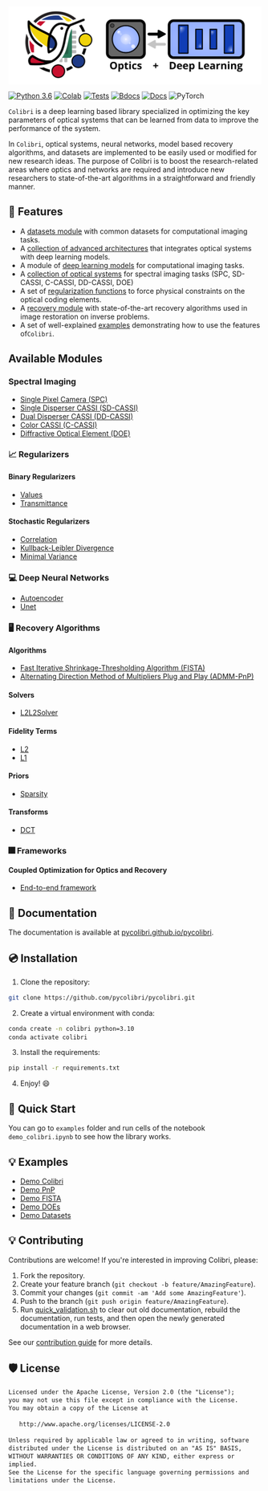 <div style="display:flex;">
  <img src="docs/source/figures/colibri-banner.svg" alt="colibri-banner-full" style="width:100%;margin-left:auto;marging-right:auto;">
</div>

[![Python 3.6](https://img.shields.io/badge/python-3.10-blue.svg)](https://www.python.org/downloads/release/python-3100/)
[![Colab](https://colab.research.google.com/assets/colab-badge.svg)](https://colab.research.google.com/github/pycolibri/pycolibri/blob/main/main.ipynb)
[![Tests](https://img.shields.io/badge/Tests-Passing-dgreen)](https://github.com/pycolibri/pycolibri/actions/workflows/test.yml)
[![Bdocs](https://img.shields.io/badge/Build_docs-Passing-dgreen)](https://github.com/pycolibri/pycolibri/actions/workflows/documentation.yml)
[![Docs](https://img.shields.io/badge/Colibri%20docs-8A2BE2)](https://github.com/pycolibri/pycolibri)
![PyTorch](https://img.shields.io/badge/PyTorch-%23EE4C2C.svg?logo=PyTorch&logoColor=white)

``Colibri`` is a deep learning based library specialized in optimizing the key parameters of optical systems that can be learned from data to improve the performance of the system. 

In ``Colibri``, optical systems, neural networks, model based recovery algorithms, and datasets are implemented to be easily used or modified for new research ideas. The purpose of Colibri is to boost the research-related areas where optics and networks are required and introduce new researchers to state-of-the-art algorithms in a straightforward and friendly manner.

## 🧰 Features

* A [datasets module](https://pycolibri.github.io/pycolibri/datasets.html) with common datasets for computational imaging tasks.
* A [collection of advanced architectures](https://pycolibri.github.io/pycolibri/architectures.html) that integrates optical systems with deep learning models.
* A module of [deep learning models](https://pycolibri.github.io/pycolibri/models.html)  for computational imaging tasks.
* A [collection of optical systems](https://pycolibri.github.io/pycolibri/optics.html) for spectral imaging tasks (SPC, SD-CASSI, C-CASSI, DD-CASSI, DOE)
* A set of [regularization functions](https://pycolibri.github.io/pycolibri/regularizers.html) to force physical constraints on the optical coding elements.
* A [recovery module](https://pycolibri.github.io/pycolibri/recovery.html) with state-of-the-art recovery algorithms used in image restoration on inverse problems.
* A set of well-explained [examples](https://pycolibri.github.io/pycolibri/auto_examples/index.html) demonstrating how to use the features of``Colibri``.


## Available Modules

 ### Spectral Imaging

- [Single Pixel Camera (SPC)](https://pycolibri.github.io/pycolibri/stubs/colibri.optics.spc.SPC.html)
- [Single Disperser CASSI (SD-CASSI)](https://pycolibri.github.io/pycolibri/stubs/colibri.optics.cassi.SD_CASSI.html#colibri.optics.cassi.SD_CASSI)
- [Dual Disperser CASSI (DD-CASSI)](https://pycolibri.github.io/pycolibri/stubs/colibri.optics.cassi.DD_CASSI.html)
- [Color CASSI (C-CASSI)](https://pycolibri.github.io/pycolibri/stubs/colibri.optics.cassi.C_CASSI.html)
- [Diffractive Optical Element (DOE)](https://pycolibri.github.io/pycolibri/stubs/colibri.optics.doe.SingleDOESpectral.html)

### 📈 **Regularizers**

#### Binary Regularizers

- [Values](https://pycolibri.github.io/pycolibri/stubs/colibri.regularizers.Reg_Binary.html#colibri.regularizers.Reg_Binary)
- [Transmittance](https://pycolibri.github.io/pycolibri/stubs/colibri.regularizers.Reg_Transmittance.html#colibri.regularizers.Reg_Transmittance)

#### Stochastic Regularizers

- [Correlation](https://pycolibri.github.io/pycolibri/stubs/colibri.regularizers.Correlation.html#colibri.regularizers.Correlation)
- [Kullback-Leibler Divergence](https://pycolibri.github.io/pycolibri/stubs/colibri.regularizers.KLGaussian.html#colibri.regularizers.KLGaussian)
- [Minimal Variance](https://pycolibri.github.io/pycolibri/stubs/colibri.regularizers.MinVariance.html#colibri.regularizers.MinVariance)

### 💻️ **Deep Neural Networks**

- [Autoencoder](https://pycolibri.github.io/pycolibri/models.html)
- [Unet](https://pycolibri.github.io/pycolibri/models.html)

### 🖥 **Recovery Algorithms**

#### Algorithms

- [Fast Iterative Shrinkage-Thresholding Algorithm (FISTA)](https://pycolibri.github.io/pycolibri/recovery.html)
- [Alternating Direction Method of Multipliers Plug and Play (ADMM-PnP)](https://pycolibri.github.io/pycolibri/stubs/colibri.recovery.pnp.PnP_ADMM.html#colibri.recovery.pnp.PnP_ADMM)

#### Solvers

- [L2L2Solver](https://pycolibri.github.io/pycolibri/stubs/colibri.recovery.solvers.core.L2L2Solver.html#colibri.recovery.solvers.core.L2L2Solver)

#### Fidelity Terms

- [L2](https://pycolibri.github.io/pycolibri/stubs/colibri.recovery.terms.fidelity.L2.html#colibri.recovery.terms.fidelity.L2)
- [L1](https://pycolibri.github.io/pycolibri/stubs/colibri.recovery.terms.fidelity.L1.html#colibri.recovery.terms.fidelity.L1)

#### Priors

- [Sparsity](https://pycolibri.github.io/pycolibri/stubs/colibri.recovery.terms.prior.Sparsity.html#colibri.recovery.terms.prior.Sparsity)

#### Transforms

- [DCT](https://pycolibri.github.io/pycolibri/stubs/colibri.recovery.terms.transforms.DCT2D.html#colibri.recovery.terms.transforms.DCT2D)

### 🎆 **Frameworks**

#### Coupled Optimization for Optics and Recovery 

- [End-to-end framework](https://pycolibri.github.io/pycolibri/stubs/colibri.misc.e2e.E2E.html#colibri.misc.e2e.E2E)



## 📑 Documentation

The documentation is available at [pycolibri.github.io/pycolibri](https://pycolibri.github.io/pycolibri/).

## 💿 Installation

1. Clone the repository:

```bash
git clone https://github.com/pycolibri/pycolibri.git
```

2. Create a virtual environment with conda:

```bash
conda create -n colibri python=3.10
conda activate colibri
```

3. Install the requirements:

```bash
pip install -r requirements.txt
```

4. Enjoy! 😄

## 🚀 Quick Start

You can go to ``examples`` folder and run cells of the notebook ``demo_colibri.ipynb`` to see how the library works.

## 💡 Examples

* [Demo Colibri](https://pycolibri.github.io/pycolibri/auto_examples/demo_colibri.html)
* [Demo PnP](https://pycolibri.github.io/pycolibri/auto_examples/demo_pnp.html)
* [Demo FISTA](https://pycolibri.github.io/pycolibri/auto_examples/demo_fista.html)
* [Demo DOEs](https://pycolibri.github.io/pycolibri/auto_examples/demo_does.html)
* [Demo Datasets](https://pycolibri.github.io/pycolibri/auto_examples/demo_datasets.html)





## 💡 Contributing

Contributions are welcome! If you're interested in improving Colibri, please:

1. Fork the repository.
2. Create your feature branch (``git checkout -b feature/AmazingFeature``).
3. Commit your changes (``git commit -am 'Add some AmazingFeature'``).
4. Push to the branch (``git push origin feature/AmazingFeature``).
5. Run [quick_validation.sh](https://github.com/pycolibri/pycolibri/blob/150-readme-%2B-index/quick_validation.sh) to clear out old documentation, rebuild the documentation, run tests, and then open the newly generated documentation in a web browser.

See our [contribution guide](https://pycolibri.github.io/pycolibri/contributing.html) for more details.

## 🛡️ License

```
Licensed under the Apache License, Version 2.0 (the "License");
you may not use this file except in compliance with the License.
You may obtain a copy of the License at

   http://www.apache.org/licenses/LICENSE-2.0

Unless required by applicable law or agreed to in writing, software
distributed under the License is distributed on an "AS IS" BASIS,
WITHOUT WARRANTIES OR CONDITIONS OF ANY KIND, either express or implied.
See the License for the specific language governing permissions and
limitations under the License.
```
